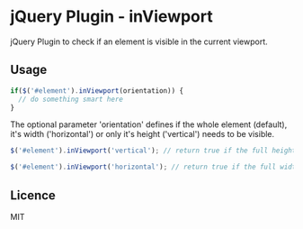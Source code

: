 jQuery Plugin - inViewport
==========================

jQuery Plugin to check if an element is visible in the current viewport.

Usage
-----

```javascript
if($('#element').inViewport(orientation)) {
  // do something smart here
}
```

The optional parameter 'orientation' defines if the whole element (default), it's width ('horizontal') or only it's height ('vertical') needs to be visible.

```javascript
$('#element').inViewport('vertical'); // return true if the full height of the element is visible
```
```javascript
$('#element').inViewport('horizontal'); // return true if the full width of the element is visible
```

Licence
-------
MIT
